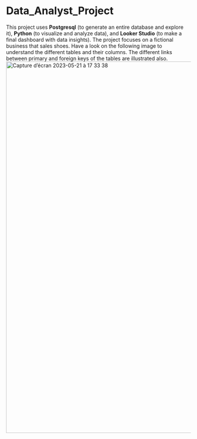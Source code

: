 # Data_Analyst_Project
This project uses **Postgresql** (to generate an entire database and explore it), **Python** (to visualize and analyze data), and **Looker Studio** (to make a final dashboard with data insights). The project focuses on a fictional business that sales shoes. Have a look on the following image to understand the different tables and their columns. The different links between primary and foreign keys of the tables are illustrated also.
<img width="1010" alt="Capture d’écran 2023-05-21 à 17 33 38" src="https://github.com/ropakolai/Data_Analyst_Project/assets/119304833/bd01d98d-b6c6-4eae-9176-5ab7b47d5c9f">
